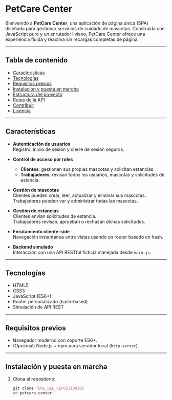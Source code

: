 # PetCare Center

Bienvenido a **PetCare Center**, una aplicación de página única (SPA) diseñada para gestionar servicios de cuidado de mascotas. Construida con JavaScript puro y un enrutador liviano, PetCare Center ofrece una experiencia fluida y reactiva sin recargas completas de página.

---

## Tabla de contenido

- [Características](#características)  
- [Tecnologías](#tecnologías)  
- [Requisitos previos](#requisitos-previos)  
- [Instalación y puesta en marcha](#instalación-y-puesta-en-marcha)  
- [Estructura del proyecto](#estructura-del-proyecto)  
- [Rutas de la API](#rutas-de-la-api)  
- [Contribuir](#contribuir)  
- [Licencia](#licencia)  

---

## Características

- **Autenticación de usuarios**  
  Registro, inicio de sesión y cierre de sesión seguros.

- **Control de acceso por roles**  
  - **Clientes**: gestionan sus propias mascotas y solicitan estancias.  
  - **Trabajadores**: revisan todos los usuarios, mascotas y solicitudes de estancia.

- **Gestión de mascotas**  
  Clientes pueden crear, leer, actualizar y eliminar sus mascotas.  
  Trabajadores pueden ver y administrar todas las mascotas.

- **Gestión de estancias**  
  Clientes envían solicitudes de estancia.  
  Trabajadores revisan, aprueban o rechazan dichas solicitudes.

- **Enrutamiento cliente-side**  
  Navegación instantánea entre vistas usando un router basado en hash.

- **Backend simulado**  
  Interacción con una API RESTful ficticia manejada desde `main.js`.

---

## Tecnologías

- HTML5  
- CSS3  
- JavaScript (ES6+)  
- Router personalizado (hash-based)  
- Simulación de API REST  

---

## Requisitos previos

- Navegador moderno con soporte ES6+.  
- (Opcional) Node.js + npm para servidor local (`http-server`).

---

## Instalación y puesta en marcha

1. Clona el repositorio:  
   ```bash
   git clone [URL_DEL_REPOSITORIO]
   cd petcare-center
